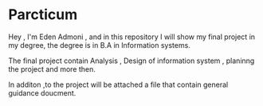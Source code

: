 # Parcticum
Hey , I'm Eden Admoni , and in this repository I will show my final project in my degree, the degree is in B.A in Information systems. 

The final project contain Analysis , Design of information system , planinng the project and more then.

In additon ,to the project will be attached a file that contain general guidance doucment.



